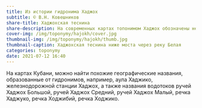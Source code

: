 ```yaml
---
title: Из истории гидронима Хаджох
subtitle: © В.Н. Ковешников
share-title: Хаджохская теснина
share-description: На современных картах топонимом Хаджох обозначены несколько географических объектов
cover-img: /img/toponymy/hajokh/cover.jpg
thumbnail-img: /img/toponymy/hajokh/thumb.jpg
thumbnail-caption: Хаджохская теснина ниже моста через реку Белая
categories: toponymy
date: 2021-07-12 16:40
---
```

На картах Кубани, можно найти похожие географические названия, образованные от гидронимов, например, аула Хаджико, железнодорожной станции Хаджох, а также названия водотоков ручей Хаджох Большой, ручей Хаджох Средний, ручей Хаджох Малый, речка Хаджуко, речка Ходжибий, речка Ходжико.
